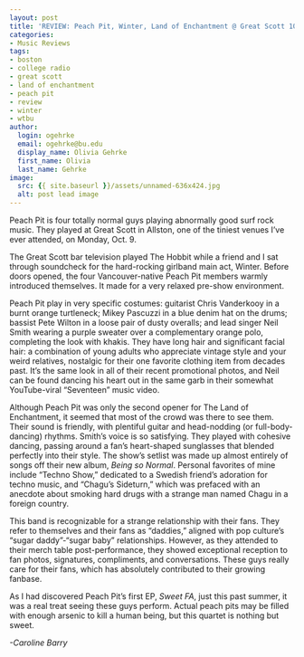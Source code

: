```yaml
---
layout: post
title: 'REVIEW: Peach Pit, Winter, Land of Enchantment @ Great Scott 10/09'
categories:
- Music Reviews
tags:
- boston
- college radio
- great scott
- land of enchantment
- peach pit
- review
- winter
- wtbu
author:
  login: ogehrke
  email: ogehrke@bu.edu
  display_name: Olivia Gehrke
  first_name: Olivia
  last_name: Gehrke
image:
  src: {{ site.baseurl }}/assets/unnamed-636x424.jpg
  alt: post lead image
---
```


Peach Pit is four totally normal guys playing abnormally good surf rock music. They played at Great Scott in Allston, one of the tiniest venues I’ve ever attended, on Monday, Oct. 9.

The Great Scott bar television played The Hobbit while a friend and I sat through soundcheck for the hard-rocking girlband main act, Winter. Before doors opened, the four Vancouver-native Peach Pit members warmly introduced themselves. It made for a very relaxed pre-show environment.

Peach Pit play in very specific costumes: guitarist Chris Vanderkooy in a burnt orange turtleneck; Mikey Pascuzzi in a blue denim hat on the drums; bassist Pete Wilton in a loose pair of dusty overalls; and lead singer Neil Smith wearing a purple sweater over a complementary orange polo, completing the look with khakis. They have long hair and significant facial hair: a combination of young adults who appreciate vintage style and your weird relatives, nostalgic for their one favorite clothing item from decades past. It’s the same look in all of their recent promotional photos, and Neil can be found dancing his heart out in the same garb in their somewhat YouTube-viral “Seventeen” music video.

Although Peach Pit was only the second opener for The Land of Enchantment, it seemed that most of the crowd was there to see them. Their sound is friendly, with plentiful guitar and head-nodding (or full-body-dancing) rhythms. Smith’s voice is so satisfying. They played with cohesive dancing, passing around a fan’s heart-shaped sunglasses that blended perfectly into their style. The show’s setlist was made up almost entirely of songs off their new album, _Being so Normal_. Personal favorites of mine include “Techno Show,” dedicated to a Swedish friend’s adoration for techno music, and “Chagu’s Sideturn,” which was prefaced with an anecdote about smoking hard drugs with a strange man named Chagu in a foreign country.

This band is recognizable for a strange relationship with their fans. They refer to themselves and their fans as “daddies,” aligned with pop culture’s “sugar daddy”-“sugar baby” relationships. However, as they attended to their merch table post-performance, they showed exceptional reception to fan photos, signatures, compliments, and conversations. These guys really care for their fans, which has absolutely contributed to their growing fanbase.

As I had discovered Peach Pit’s first EP, _Sweet FA_, just this past summer, it was a real treat seeing these guys perform. Actual peach pits may be filled with enough arsenic to kill a human being, but this quartet is nothing but sweet.

_\-Caroline Barry_